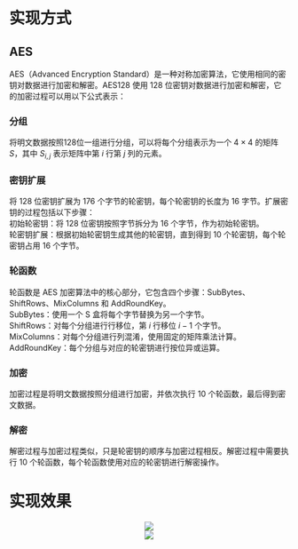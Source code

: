 # 实现方式
## AES
AES（Advanced Encryption Standard）是一种对称加密算法，它使用相同的密钥对数据进行加密和解密。AES128 使用 128 位密钥对数据进行加密和解密，它的加密过程可以用以下公式表示：
### 分组
将明文数据按照128位一组进行分组，可以将每个分组表示为一个 $4 \times 4$ 的矩阵 $S$，其中 $S_{i,j}$ 表示矩阵中第 $i$ 行第 $j$ 列的元素。
### 密钥扩展
将 128 位密钥扩展为 176 个字节的轮密钥，每个轮密钥的长度为 16 字节。扩展密钥的过程包括以下步骤：  
初始轮密钥：将 128 位密钥按照字节拆分为 16 个字节，作为初始轮密钥。  
轮密钥扩展：根据初始轮密钥生成其他的轮密钥，直到得到 10 个轮密钥，每个轮密钥占用 16 个字节。  
### 轮函数  
轮函数是 AES 加密算法中的核心部分，它包含四个步骤：SubBytes、ShiftRows、MixColumns 和 AddRoundKey。  
SubBytes：使用一个 S 盒将每个字节替换为另一个字节。  
ShiftRows：对每个分组进行行移位，第 $i$ 行移位 $i-1$ 个字节。  
MixColumns：对每个分组进行列混淆，使用固定的矩阵乘法计算。  
AddRoundKey：每个分组与对应的轮密钥进行按位异或运算。  
### 加密
加密过程是将明文数据按照分组进行加密，并依次执行 10 个轮函数，最后得到密文数据。  
### 解密
解密过程与加密过程类似，只是轮密钥的顺序与加密过程相反。解密过程中需要执行 10 个轮函数，每个轮函数使用对应的轮密钥进行解密操作。  

# 实现效果

<div align="center">
  <img src="https://github.com/Ljm200301/ljm/blob/main/pictures/AES.png">
</div>

<div align="center">
  <img src="https://github.com/Ljm200301/ljm/blob/main/pictures/SM4.png">
</div>
